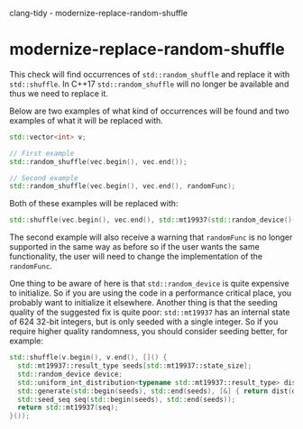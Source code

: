 clang-tidy - modernize-replace-random-shuffle

</div>

# modernize-replace-random-shuffle

This check will find occurrences of `std::random_shuffle` and replace it
with `std::shuffle`. In C++17 `std::random_shuffle` will no longer be
available and thus we need to replace it.

Below are two examples of what kind of occurrences will be found and two
examples of what it will be replaced with.

``` c++
std::vector<int> v;

// First example
std::random_shuffle(vec.begin(), vec.end());

// Second example
std::random_shuffle(vec.begin(), vec.end(), randomFunc);
```

Both of these examples will be replaced with:

``` c++
std::shuffle(vec.begin(), vec.end(), std::mt19937(std::random_device()()));
```

The second example will also receive a warning that `randomFunc` is no
longer supported in the same way as before so if the user wants the same
functionality, the user will need to change the implementation of the
`randomFunc`.

One thing to be aware of here is that `std::random_device` is quite
expensive to initialize. So if you are using the code in a performance
critical place, you probably want to initialize it elsewhere. Another
thing is that the seeding quality of the suggested fix is quite poor:
`std::mt19937` has an internal state of 624 32-bit integers, but is only
seeded with a single integer. So if you require higher quality
randomness, you should consider seeding better, for example:

``` c++
std::shuffle(v.begin(), v.end(), []() {
  std::mt19937::result_type seeds[std::mt19937::state_size];
  std::random_device device;
  std::uniform_int_distribution<typename std::mt19937::result_type> dist;
  std::generate(std::begin(seeds), std::end(seeds), [&] { return dist(device); });
  std::seed_seq seq(std::begin(seeds), std::end(seeds));
  return std::mt19937(seq);
}());
```
